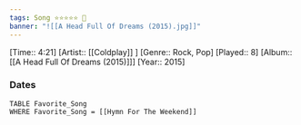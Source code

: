 ```yaml
---
tags: Song ⭐⭐⭐⭐⭐ 💛
banner: "![[A Head Full Of Dreams (2015).jpg]]"
---
```

[Time:: 4:21]
[Artist:: [[Coldplay]] ]
[Genre:: Rock, Pop]
[Played:: 8]
[Album:: [[A Head Full Of Dreams (2015)]]]
[Year:: 2015]
### Dates
````dataview
TABLE Favorite_Song
WHERE Favorite_Song = [[Hymn For The Weekend]]
````